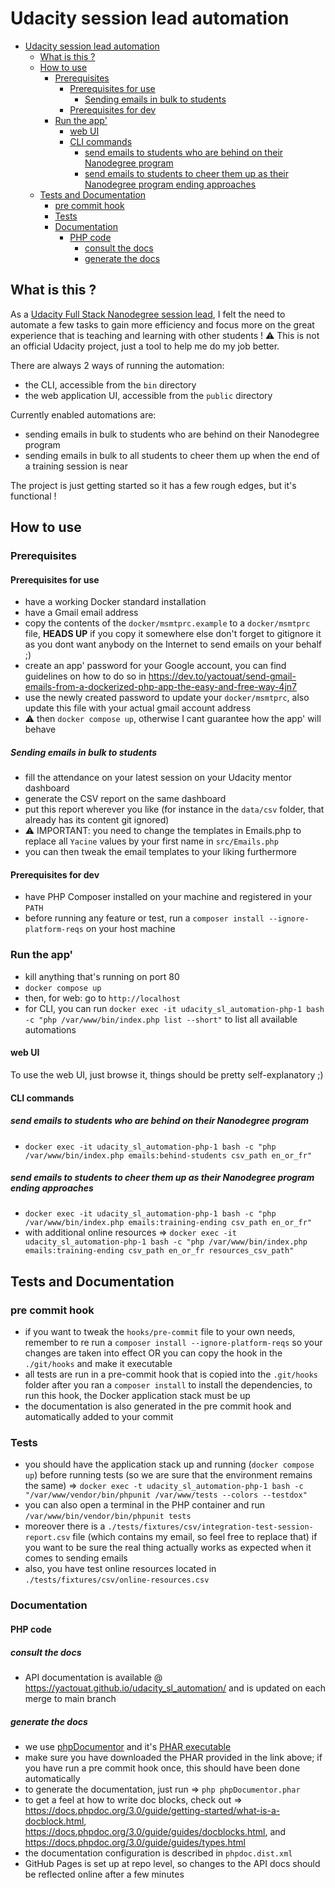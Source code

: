 # Udacity session lead automation

<!-- TOC -->

- [Udacity session lead automation](#udacity-session-lead-automation)
    - [What is this ?](#what-is-this-)
    - [How to use](#how-to-use)
        - [Prerequisites](#prerequisites)
            - [Prerequisites for use](#prerequisites-for-use)
                - [Sending emails in bulk to students](#sending-emails-in-bulk-to-students)
            - [Prerequisites for dev](#prerequisites-for-dev)
        - [Run the app'](#run-the-app)
            - [web UI](#web-ui)
            - [CLI commands](#cli-commands)
                - [send emails to students who are behind on their Nanodegree program](#send-emails-to-students-who-are-behind-on-their-nanodegree-program)
                - [send emails to students to cheer them up as their Nanodegree program ending approaches](#send-emails-to-students-to-cheer-them-up-as-their-nanodegree-program-ending-approaches)
    - [Tests and Documentation](#tests-and-documentation)
        - [pre commit hook](#pre-commit-hook)
        - [Tests](#tests)
        - [Documentation](#documentation)
            - [PHP code](#php-code)
                - [consult the docs](#consult-the-docs)
                - [generate the docs](#generate-the-docs)

<!-- /TOC -->

## What is this ?

As a [Udacity Full Stack Nanodegree session lead](https://www.udacity.com/course/full-stack-web-developer-nanodegree--nd0044),
I felt the need to automate a few tasks to gain more efficiency and focus more on the great experience that is teaching and learning with other students ! ⚠️ This is not an official Udacity project, just a tool to help me do my job better.

There are always 2 ways of running the automation:

- the CLI, accessible from the `bin` directory
- the web application UI, accessible from the `public` directory

Currently enabled automations are:

- sending emails in bulk to students who are behind on their Nanodegree program
- sending emails in bulk to all students to cheer them up when the end of a training session is near

The project is just getting started so it has a few rough edges, but it's functional !

## How to use

### Prerequisites

#### Prerequisites for use

- have a working Docker standard installation
- have a Gmail email address
- copy the contents of the `docker/msmtprc.example` to a `docker/msmtprc` file, **HEADS UP** if you copy it somewhere else don't forget to gitignore it as you dont want anybody on the Internet to send emails on your behalf ;)
- create an app' password for your Google account, you can find guidelines on how to do so in <https://dev.to/yactouat/send-gmail-emails-from-a-dockerized-php-app-the-easy-and-free-way-4jn7>
- use the newly created password to update your `docker/msmtprc`, also update this file with your actual gmail account address
- ⚠️ then `docker compose up`, otherwise I cant guarantee how the app' will behave

##### Sending emails in bulk to students

- fill the attendance on your latest session on your Udacity mentor dashboard
- generate the CSV report on the same dashboard
- put this report wherever you like (for instance in the `data/csv` folder, that already has its content git ignored)
- ⚠️ IMPORTANT: you need to change the templates in Emails.php to replace all `Yacine` values by your first name in `src/Emails.php`
- you can then tweak the email templates to your liking furthermore

#### Prerequisites for dev

- have PHP Composer installed on your machine and registered in your `PATH`
- before running any feature or test, run a `composer install --ignore-platform-reqs` on your host machine

### Run the app'

- kill anything that's running on port 80
- `docker compose up`
- then, for web: go to `http://localhost`
- for CLI, you can run `docker exec -it udacity_sl_automation-php-1 bash -c "php /var/www/bin/index.php list --short"` to list all available automations

#### web UI

To use the web UI, just browse it, things should be pretty self-explanatory ;)

#### CLI commands

##### send emails to students who are behind on their Nanodegree program

- `docker exec -it udacity_sl_automation-php-1 bash -c "php /var/www/bin/index.php emails:behind-students csv_path en_or_fr"`

##### send emails to students to cheer them up as their Nanodegree program ending approaches

- `docker exec -it udacity_sl_automation-php-1 bash -c "php /var/www/bin/index.php emails:training-ending csv_path en_or_fr"`
- with additional online resources => `docker exec -it udacity_sl_automation-php-1 bash -c "php /var/www/bin/index.php emails:training-ending csv_path en_or_fr resources_csv_path"`

## Tests and Documentation

### pre commit hook

- if you want to tweak the `hooks/pre-commit` file to your own needs, remember to re run a `composer install --ignore-platform-reqs` so your changes are taken into effect OR you can copy the hook in the `./git/hooks` and make it executable
- all tests are run in a pre-commit hook that is copied into the `.git/hooks` folder after you ran a `composer install` to install the dependencies, to run this hook, the Docker application stack must be up
- the documentation is also generated in the pre commit hook and automatically added to your commit

### Tests

- you should have the application stack up and running (`docker compose up`) before running tests (so we are sure that the environment remains the same) => `docker exec -t udacity_sl_automation-php-1 bash -c "/var/www/vendor/bin/phpunit /var/www/tests --colors --testdox"`
- you can also open a terminal in the PHP container and run `/var/www/bin/vendor/bin/phpunit tests`
- moreover there is a `./tests/fixtures/csv/integration-test-session-report.csv` file (which contains my email, so feel free to replace that) if you want to be sure the real thing actually works as expected when it comes to sending emails
- also, you have test online resources located in `./tests/fixtures/csv/online-resources.csv`

### Documentation

#### PHP code

##### consult the docs

- API documentation is available @ <https://yactouat.github.io/udacity_sl_automation/> and is updated on each merge to main branch

##### generate the docs

- we use [phpDocumentor](https://www.phpdoc.org/) and it's [PHAR executable](https://phpdoc.org/phpDocumentor.phar)
- make sure you have downloaded the PHAR provided in the link above; if you have run a pre commit hook once, this should have been done automatically
- to generate the documentation, just run => `php phpDocumentor.phar`
- to get a feel at how to write doc blocks, check out => <https://docs.phpdoc.org/3.0/guide/getting-started/what-is-a-docblock.html>, <https://docs.phpdoc.org/3.0/guide/guides/docblocks.html>, and <https://docs.phpdoc.org/3.0/guide/guides/types.html>
- the documentation configuration is described in `phpdoc.dist.xml`
- GitHub Pages is set up at repo level, so changes to the API docs should be reflected online after a few minutes
